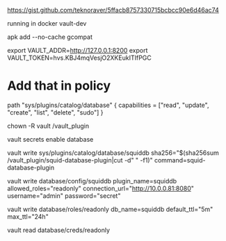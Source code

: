 https://gist.github.com/teknoraver/5ffacb8757330715bcbcc90e6d46ac74


running in docker vault-dev

apk add --no-cache gcompat

export VAULT_ADDR=http://127.0.0.1:8200
export VAULT_TOKEN=hvs.KBJ4mqVesjO2XKEukITIfPGC

# Add that in policy
path "sys/plugins/catalog/database" {
  capabilities = ["read", "update", "create", "list", "delete", "sudo"]
}

chown -R vault /vault_plugin

vault secrets enable database

vault write sys/plugins/catalog/database/squiddb sha256="$(sha256sum /vault_plugin/squid-database-plugin|cut -d" " -f1)" command=squid-database-plugin

vault write database/config/squiddb plugin_name=squiddb allowed_roles="readonly" connection_url="http://10.0.0.81:8080" username="admin" password="secret"

vault write database/roles/readonly db_name=squiddb default_ttl="5m" max_ttl="24h"

vault read database/creds/readonly

